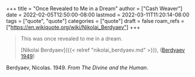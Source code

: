 +++
title = "Once Revealed to Me in a Dream"
author = ["Cash Weaver"]
date = 2022-02-05T12:50:00-08:00
lastmod = 2022-03-11T11:20:14-08:00
tags = ["quote", "quote"]
categories = ["quote"]
draft = false
roam_refs = ["https://en.wikiquote.org/wiki/Nikolai_Berdyaev"]
+++

> This was once revealed to me in a dream.
>
> [Nikolai Berdyaev]({{< relref "nikolai_berdyaev.md" >}}), (<a href="#citeproc_bib_item_1">Berdyaev 1949</a>)

<style>.csl-entry{text-indent: -1.5em; margin-left: 1.5em;}</style><div class="csl-bib-body">
  <div class="csl-entry"><a id="citeproc_bib_item_1"></a>Berdyaev, Nicolas. 1949. <i>From The Divine and the Human</i>.</div>
</div>
